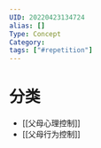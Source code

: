 ```yaml
---
UID: 20220423134724
alias: []
Type: Concept
Category: 
tags: ["#repetition"]
---
```


# 分类

- [[父母心理控制]]
- [[父母行为控制]]
